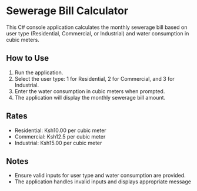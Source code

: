 # Sewerage Bill Calculator
This C# console application calculates the monthly sewerage bill based on user type (Residential, Commercial, or Industrial) and water consumption in cubic meters.
## How to Use
1. Run the application.
2. Select the user type: 1 for Residential, 2 for Commercial, and 3 for Industrial.
3. Enter the water consumption in cubic meters when prompted.
4. The application will display the monthly sewerage bill amount.
## Rates
- Residential: Ksh10.00 per cubic meter
- Commercial: Ksh12.5 per cubic meter
- Industrial: Ksh15.00 per cubic meter
## Notes
- Ensure valid inputs for user type and water consumption are provided.
- The application handles invalid inputs and displays appropriate message
